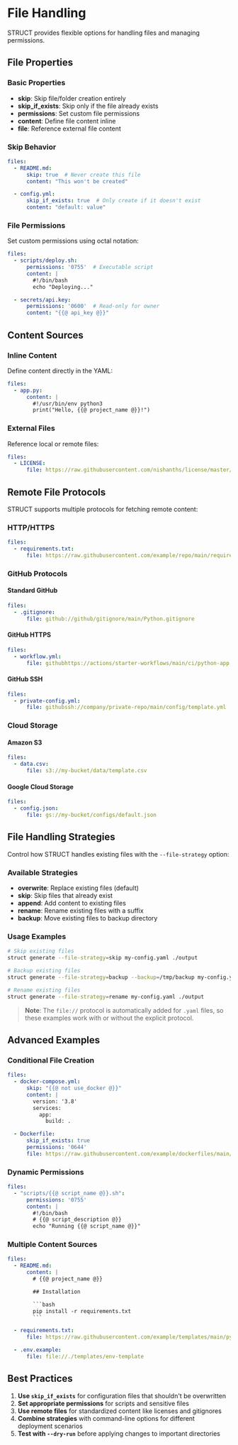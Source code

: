 # File Handling

STRUCT provides flexible options for handling files and managing permissions.

## File Properties

### Basic Properties

- **skip**: Skip file/folder creation entirely
- **skip_if_exists**: Skip only if the file already exists
- **permissions**: Set custom file permissions
- **content**: Define file content inline
- **file**: Reference external file content

### Skip Behavior

```yaml
files:
  - README.md:
      skip: true  # Never create this file
      content: "This won't be created"

  - config.yml:
      skip_if_exists: true  # Only create if it doesn't exist
      content: "default: value"
```

### File Permissions

Set custom permissions using octal notation:

```yaml
files:
  - scripts/deploy.sh:
      permissions: '0755'  # Executable script
      content: |
        #!/bin/bash
        echo "Deploying..."

  - secrets/api.key:
      permissions: '0600'  # Read-only for owner
      content: "{{@ api_key @}}"
```

## Content Sources

### Inline Content

Define content directly in the YAML:

```yaml
files:
  - app.py:
      content: |
        #!/usr/bin/env python3
        print("Hello, {{@ project_name @}}!")
```

### External Files

Reference local or remote files:

```yaml
files:
  - LICENSE:
      file: https://raw.githubusercontent.com/nishanths/license/master/LICENSE
```

## Remote File Protocols

STRUCT supports multiple protocols for fetching remote content:

### HTTP/HTTPS

```yaml
files:
  - requirements.txt:
      file: https://raw.githubusercontent.com/example/repo/main/requirements.txt
```

### GitHub Protocols

#### Standard GitHub

```yaml
files:
  - .gitignore:
      file: github://github/gitignore/main/Python.gitignore
```

#### GitHub HTTPS

```yaml
files:
  - workflow.yml:
      file: githubhttps://actions/starter-workflows/main/ci/python-app.yml
```

#### GitHub SSH

```yaml
files:
  - private-config.yml:
      file: githubssh://company/private-repo/main/config/template.yml
```

### Cloud Storage

#### Amazon S3

```yaml
files:
  - data.csv:
      file: s3://my-bucket/data/template.csv
```

#### Google Cloud Storage

```yaml
files:
  - config.json:
      file: gs://my-bucket/configs/default.json
```

## File Handling Strategies

Control how STRUCT handles existing files with the `--file-strategy` option:

### Available Strategies

- **overwrite**: Replace existing files (default)
- **skip**: Skip files that already exist
- **append**: Add content to existing files
- **rename**: Rename existing files with a suffix
- **backup**: Move existing files to backup directory

### Usage Examples

```sh
# Skip existing files
struct generate --file-strategy=skip my-config.yaml ./output

# Backup existing files
struct generate --file-strategy=backup --backup=/tmp/backup my-config.yaml ./output

# Rename existing files
struct generate --file-strategy=rename my-config.yaml ./output
```

> **Note**: The `file://` protocol is automatically added for `.yaml` files, so these examples work with or without the explicit protocol.

## Advanced Examples

### Conditional File Creation

```yaml
files:
  - docker-compose.yml:
      skip: "{{@ not use_docker @}}"
      content: |
        version: '3.8'
        services:
          app:
            build: .

  - Dockerfile:
      skip_if_exists: true
      permissions: '0644'
      file: https://raw.githubusercontent.com/example/dockerfiles/main/python.Dockerfile
```

### Dynamic Permissions

```yaml
files:
  - "scripts/{{@ script_name @}}.sh":
      permissions: '0755'
      content: |
        #!/bin/bash
        # {{@ script_description @}}
        echo "Running {{@ script_name @}}"
```

### Multiple Content Sources

```yaml
files:
  - README.md:
      content: |
        # {{@ project_name @}}

        ## Installation

        ```bash
        pip install -r requirements.txt
        ```

  - requirements.txt:
      file: https://raw.githubusercontent.com/example/templates/main/python-requirements.txt

  - .env.example:
      file: file://./templates/env-template
```

## Best Practices

1. **Use `skip_if_exists`** for configuration files that shouldn't be overwritten
2. **Set appropriate permissions** for scripts and sensitive files
3. **Use remote files** for standardized content like licenses and gitignores
4. **Combine strategies** with command-line options for different deployment scenarios
5. **Test with `--dry-run`** before applying changes to important directories
